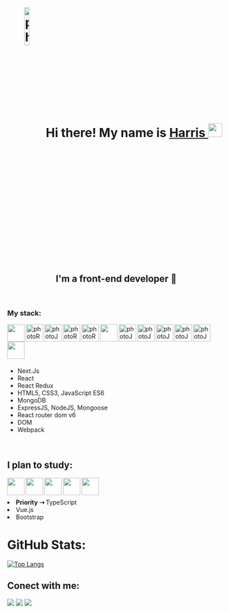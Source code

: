  
 <div align="center"> <div><h1 ><img align=center width=15%  src="https://cdn3.iconfinder.com/data/icons/human-resource-management-set-2/64/2-13-256.png" alt="photo" />   Hi there! My name is <a href="https://t.me/Harristoun">Harris </a> <img src="https://github.com/blackcater/blackcater/raw/main/images/Hi.gif" height="32" width="32"/></h1></div>
 </div> 
<div align="center">  <h2>I'm a front-end developer 🌱</h2></div>

  <br />


<h3>My stack:</h3>

<div>
 
  <img align="left" width=40px src="https://cdn1.iconfinder.com/data/icons/logotypes/32/badge-html-5-256.png" href="https://html.com/" />
 <img align="left" width=40px src="https://cdn1.iconfinder.com/data/icons/logotypes/32/badge-css-3-256.png" alt="photoReact" />
  <img align="left" width=40px src="https://cdn2.iconfinder.com/data/icons/designer-skills/128/code-programming-javascript-software-develop-command-language-256.png" alt="photoJs" />
<img align="left" width=40px src="https://cdn0.iconfinder.com/data/icons/logos-brands-in-colors/128/react-256.png" alt="photoReact" />
  <img align="left" width=40px  src="https://img.icons8.com/color/452/redux.png" alt="photoReact" />
  <img align="left" width=40px src="https://ui-lib.com/blog/wp-content/uploads/2021/12/nextjs-boilerplate-logo.png"/>
     <img align="left" width=40px src="https://pics.freeicons.io/uploads/icons/png/9267873881551942642-512.png" alt="photoJs" />
   <img align="left" width=40px src="https://img.icons8.com/dusk/344/webpack.png" alt="photoJs" />
     <img align="left" width=40px src="https://cdn4.iconfinder.com/data/icons/logos-brands-in-colors/3000/figma-logo-256.png" alt="photoJs" />
      <img align="left" width=40px src="https://uxwing.com/wp-content/themes/uxwing/download/brands-and-social-media/postman-icon.svg" alt="photoJs" />
  <img align="left" width=40px src="https://cdn.icon-icons.com/icons2/2415/PNG/512/mongodb_plain_wordmark_logo_icon_146423.png" alt="photoJs" />
  <img align="left" width=40px src="https://cdn.icon-icons.com/icons2/2415/PNG/512/nodejs_original_logo_icon_146411.png" />

</div>
<br>
<br>
<br>
<br>
<br>
<ul>
  <li>Next.Js</li>
  <li>React</li>
  <li>React Redux</li>
  <li>HTML5, CSS3, JavaScript ES6</li>

  <li>MongoDB</li>
  <li>ExpressJS, NodeJS, Mongoose</li>
  <li>React router dom v6</li>
  <li>DOM</li>
  <li>Webpack</li>

  </ul>

<br>

<h2>I plan to study:</h2>
<div>  <img align="left" width=40px src="https://img.icons8.com/ios-filled/344/typescript.png" />
    <img align="left" width=40px src="https://img.icons8.com/windows/344/vuetify.png" />
        <img align="left" width=40px src="https://img.icons8.com/external-tal-revivo-bold-tal-revivo/344/external-bootstrap-a-free-and-open-source-css-framework-logo-bold-tal-revivo.png" />
          <img align="left" width=40px src="https://img.icons8.com/color/344/material-ui.png" />
 <img align="left" width=40px src="https://img.icons8.com/color/344/tailwind_css.png" />
</div>
<p />
<br>
<br>
  <li><b>Priority ⇢ </b> TypeScript</li>
  <li>Vue.js</li>
  <li>Bootstrap</li>

    
  
  <h1>GitHub Stats:</h1>

[![Top Langs](https://github-readme-stats.vercel.app/api/top-langs/?username=Khalds&theme=tokyonight&layout=compact)](https://github.com/anuraghazra/github-readme-stats)

<h2>Conect with me:</h2>
<a href="https://t.me/Harristoun"><img src="https://img.shields.io/badge/Telegram-2CA5E0?style=for-the-badge&logo=telegram&logoColor=white" /></a>
<a href="https://www.facebook.com/profile.php?id=100016187117538"><img src="https://img.shields.io/badge/Facebbok-2CA5E0?style=for-the-badge&logo=facebook&logoColor=white" /></a>
<a href="https://twitter.com/HarrisKetrin1"><img src="https://img.shields.io/badge/Twitter-2CA5E0?style=for-the-badge&logo=twitter&logoColor=white" /></a>
